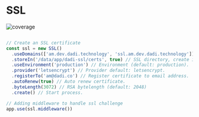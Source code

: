 # SSL

![coverage](https://img.shields.io/badge/coverage-19%25-red.svg?style=flat?style=flat-square)

```javascript

// Create an SSL certificate
const ssl = new SSL()
  .useDomains(['am.dev.dadi.technology', 'ssl.am.dev.dadi.technology'])
  .storeIn('/data/app/dadi-ssl/certs', true) // SSL directory, create if missing.
  .useEnvironment('production') // Environment (default: production).
  .provider('letsencrypt') // Provider default: letsencrypt.
  .registerTo('am@dadi.co') // Register certificate to email address.
  .autoRenew(true) // Auto renew certificate.
  .byteLength(3072) // RSA bytelength (default: 2048)
  .create() // Start process.

// Adding middleware to handle ssl challenge
app.use(ssl.middleware())